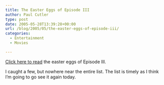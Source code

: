 ```yaml
---
title: The Easter Eggs of Episode III
author: Paul Cutler
type: post
date: 2005-05-28T13:39:28+00:00
url: /blog/2005/05/the-easter-eggs-of-episode-iii/
categories:
  - Entertainment
  - Movies

---
```

[Click here to read][1] the easter eggs of Episode III.

I caught a few, but nowhere near the entire list. The list is timely as I think I&#8217;m going to go see it again today.

 [1]: http://www.starwars.com/episode-iii/bts/production/f20050526/index.html
